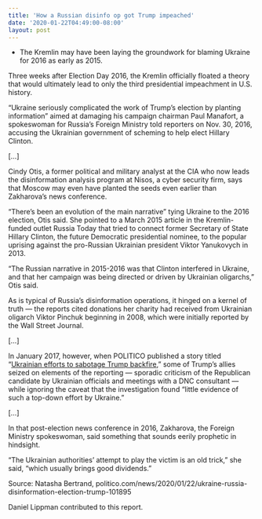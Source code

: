 ```yaml
---
title: 'How a Russian disinfo op got Trump impeached'
date: '2020-01-22T04:49:00-08:00'
layout: post
---
```


- The Kremlin may have been laying the groundwork for blaming Ukraine for 2016 as early as 2015.

Three weeks after Election Day 2016, the Kremlin officially floated a theory that would ultimately lead to only the third presidential impeachment in U.S. history.

“Ukraine seriously complicated the work of Trump’s election by planting information” aimed at damaging his campaign chairman Paul Manafort, a spokeswoman for Russia’s Foreign Ministry told reporters on Nov. 30, 2016, accusing the Ukrainian government of scheming to help elect Hillary Clinton.

\[…\]

Cindy Otis, a former political and military analyst at the CIA who now leads the disinformation analysis program at Nisos, a cyber security firm, says that Moscow may even have planted the seeds even earlier than Zakharova’s news conference.

“There’s been an evolution of the main narrative” tying Ukraine to the 2016 election, Otis said. She pointed to a March 2015 article in the Kremlin-funded outlet Russia Today that tried to connect former Secretary of State Hillary Clinton, the future Democratic presidential nominee, to the popular uprising against the pro-Russian Ukrainian president Viktor Yanukovych in 2013.

“The Russian narrative in 2015-2016 was that Clinton interfered in Ukraine, and that her campaign was being directed or driven by Ukrainian oligarchs,” Otis said.

As is typical of Russia’s disinformation operations, it hinged on a kernel of truth — the reports cited donations her charity had received from Ukrainian oligarch Viktor Pinchuk beginning in 2008, which were initially reported by the Wall Street Journal.

\[…\]

In January 2017, however, when POLITICO published a story titled “[Ukrainian efforts to sabotage Trump backfire](/2017/01/11/ukrainian-efforts-to-sabotage-trump-backfire.html),” some of Trump’s allies seized on elements of the reporting — sporadic criticism of the Republican candidate by Ukrainian officials and meetings with a DNC consultant — while ignoring the caveat that the investigation found “little evidence of such a top-down effort by Ukraine.”

\[…\]

In that post-election news conference in 2016, Zakharova, the Foreign Ministry spokeswoman, said something that sounds eerily prophetic in hindsight.

“The Ukrainian authorities’ attempt to play the victim is an old trick,” she said, “which usually brings good dividends.”

Source: Natasha Bertrand, politico.com/news/2020/01/22/ukraine-russia-disinformation-election-trump-101895

Daniel Lippman contributed to this report.
